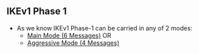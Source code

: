 ## IKEv1 Phase 1
- As we know IKEv1 Phase-1 can be carried in any of 2 modes:
  - [Main Mode (6 Messages)](Main_Mode) OR
  - [Aggressive Mode (4 Messages)](Aggressive_Mode)
